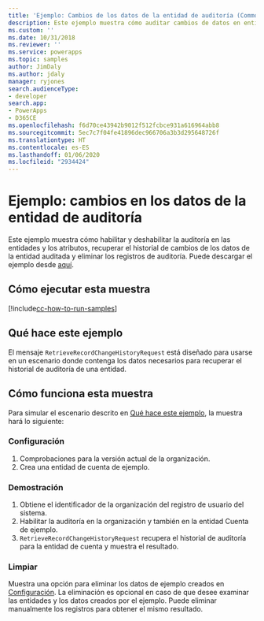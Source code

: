 ```yaml
---
title: 'Ejemplo: Cambios de los datos de la entidad de auditoría (Common Data Service) | Microsoft Docs'
description: Este ejemplo muestra cómo auditar cambios de datos en entidades.
ms.custom: ''
ms.date: 10/31/2018
ms.reviewer: ''
ms.service: powerapps
ms.topic: samples
author: JimDaly
ms.author: jdaly
manager: ryjones
search.audienceType:
- developer
search.app:
- PowerApps
- D365CE
ms.openlocfilehash: f6d70ce43942b9012f512fcbce931a616964abb8
ms.sourcegitcommit: 5ec7c7f04fe41896dec966706a3b3d295648726f
ms.translationtype: HT
ms.contentlocale: es-ES
ms.lasthandoff: 01/06/2020
ms.locfileid: "2934424"
---
```

# <a name="sample-audit-entity-data-changes"></a>Ejemplo: cambios en los datos de la entidad de auditoría

Este ejemplo muestra cómo habilitar y deshabilitar la auditoría en las entidades y los atributos, recuperar el historial de cambios de los datos de la entidad auditada y eliminar los registros de auditoría. Puede descargar el ejemplo desde [aquí](https://github.com/Microsoft/PowerApps-Samples/tree/master/cds/orgsvc/C%23/AuditEntityData).

## <a name="how-to-run-this-sample"></a>Cómo ejecutar esta muestra

[!include[cc-how-to-run-samples](../../includes/cc-how-to-run-samples.md)]

## <a name="what-this-sample-does"></a>Qué hace este ejemplo

El mensaje `RetrieveRecordChangeHistoryRequest` está diseñado para usarse en un escenario donde contenga los datos necesarios para recuperar el historial de auditoría de una entidad.


## <a name="how-this-sample-works"></a>Cómo funciona esta muestra

Para simular el escenario descrito en [Qué hace este ejemplo](#what-this-sample-does), la muestra hará lo siguiente:

### <a name="setup"></a>Configuración

1. Comprobaciones para la versión actual de la organización.
2. Crea una entidad de cuenta de ejemplo.

### <a name="demonstrate"></a>Demostración

1. Obtiene el identificador de la organización del registro de usuario del sistema.
2. Habilitar la auditoría en la organización y también en la entidad Cuenta de ejemplo.
3. `RetrieveRecordChangeHistoryRequest` recupera el historial de auditoría para la entidad de cuenta y muestra el resultado.

### <a name="clean-up"></a>Limpiar

Muestra una opción para eliminar los datos de ejemplo creados en [Configuración](#setup). La eliminación es opcional en caso de que desee examinar las entidades y los datos creados por el ejemplo. Puede eliminar manualmente los registros para obtener el mismo resultado.
